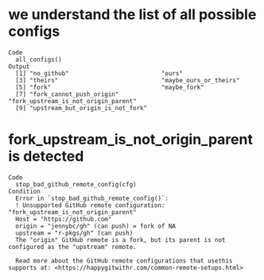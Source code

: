 # we understand the list of all possible configs

    Code
      all_configs()
    Output
      [1] "no_github"                          "ours"                              
      [3] "theirs"                             "maybe_ours_or_theirs"              
      [5] "fork"                               "maybe_fork"                        
      [7] "fork_cannot_push_origin"            "fork_upstream_is_not_origin_parent"
      [9] "upstream_but_origin_is_not_fork"   

# fork_upstream_is_not_origin_parent is detected

    Code
      stop_bad_github_remote_config(cfg)
    Condition
      Error in `stop_bad_github_remote_config()`:
      ! Unsupported GitHub remote configuration: "fork_upstream_is_not_origin_parent"
      Host = "https://github.com"
      origin = "jennybc/gh" (can push) = fork of NA
      upstream = "r-pkgs/gh" (can push)
      The "origin" GitHub remote is a fork, but its parent is not configured as the "upstream" remote.
      
      Read more about the GitHub remote configurations that usethis supports at: <https://happygitwithr.com/common-remote-setups.html>

